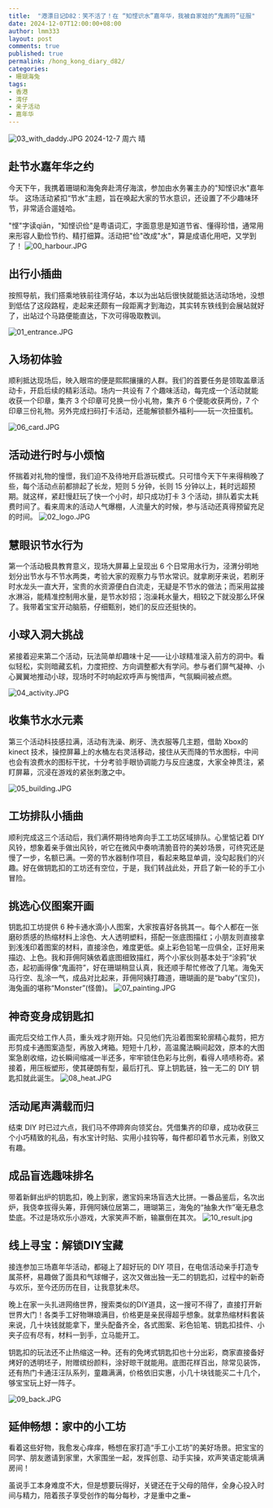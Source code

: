 ```yaml
---
title:  "港漂日记D82：笑不活了！在 “知悭识水”嘉年华，我被自家娃的“鬼画符”征服"
date: 2024-12-07T12:00:00+08:00
author: lmm333
layout: post
comments: true
published: true
permalink: /hong_kong_diary_d82/
categories:
- 珊瑚海兔
tags:
- 香港
- 湾仔
- 亲子活动
- 嘉年华
---
```

![03_with_daddy.JPG](../images/2024/2024-12-07-hong_kong_diary_d82/03_with_daddy.JPG)
2024-12-7 周六 晴

## 赴节水嘉年华之约
今天下午，我携着珊瑚和海兔奔赴湾仔海滨，参加由水务署主办的"知悭识水"嘉年华。 这场活动紧扣“节水”主题，旨在唤起大家的节水意识，还设置了不少趣味环节，非常适合遛娃哈。
<!--more-->
"悭"字读qiān，"知悭识俭"是粤语词汇，字面意思是知道节省、懂得珍惜，通常用来形容人勤俭节约、精打细算。活动把"俭"改成"水"，算是成语化用吧，又学到了！
![00_harbour.JPG](../images/2024/2024-12-07-hong_kong_diary_d82/00_harbour.JPG)

## 出行小插曲
按照导航，我们搭乘地铁前往湾仔站，本以为出站后很快就能抵达活动场地，没想到低估了这段路程，走起来还颇有一段距离才到海边，其实转东铁线到会展站就好了，出站过个马路便能直达，下次可得吸取教训。

![01_entrance.JPG](../images/2024/2024-12-07-hong_kong_diary_d82/01_entrance.JPG)

## 入场初体验
顺利抵达现场后，映入眼帘的便是熙熙攘攘的人群。我们的首要任务是领取盖章活动卡，开启后续的精彩活动。场内一共设有 7 个趣味活动，每完成一个活动就能收获一个印章，集齐 3 个印章可兑换一份小礼物，集齐 6 个便能收获两份，7 个印章三份礼物。另外完成扫码打卡活动，还能解锁额外福利——玩一次扭蛋机。

![06_card.JPG](../images/2024/2024-12-07-hong_kong_diary_d82/06_card.JPG)

## 活动进行时与小烦恼
怀揣着对礼物的憧憬，我们迫不及待地开启游玩模式。只可惜今天下午来得稍晚了些，每个活动点前都排起了长龙，短则 5 分钟，长则 15 分钟以上，耗时远超预期。就这样，紧赶慢赶玩了快一个小时，却只成功打卡 3 个活动，排队着实太耗费时间了。看来周末的活动人气爆棚，人流量大的时候，参与活动还真得预留充足的时间。
![02_logo.JPG](../images/2024/2024-12-07-hong_kong_diary_d82/02_logo.JPG)

## 慧眼识节水行为
第一个活动极具教育意义，现场大屏幕上呈现出 6 个日常用水行为，泾渭分明地划分出节水与不节水两类，考验大家的观察力与节水常识。就拿刷牙来说，若刷牙时水龙头一直大开，宝贵的水资源便白白流走，无疑是不节水的做法；而采用盆接水淋浴，能精准控制用水量，是节水妙招；泡澡耗水量大，相较之下就没那么环保了。我带着宝宝开动脑筋，仔细甄别，她们的反应还挺快的。

## 小球入洞大挑战
紧接着迎来第二个活动，玩法简单却趣味十足——让小球精准滚入前方的洞中。看似轻松，实则暗藏玄机，力度把控、方向调整都大有学问。参与者们屏气凝神、小心翼翼地推动小球，现场时不时响起欢呼声与惋惜声，气氛瞬间被点燃。

![04_activity.JPG](../images/2024/2024-12-07-hong_kong_diary_d82/04_activity.JPG)

## 收集节水水元素
第三个活动科技感拉满，活动有洗澡、刷牙、洗衣服等几主题，借助 Xbox的 kinect 技术，操控屏幕上的水桶左右灵活移动，接住从天而降的节水图标，中间也会有浪费水的图标干扰，十分考验手眼协调能力与反应速度，大家全神贯注，紧盯屏幕，沉浸在游戏的紧张刺激之中。

![05_building.JPG](../images/2024/2024-12-07-hong_kong_diary_d82/05_building.JPG)

## 工坊排队小插曲
顺利完成这三个活动后，我们满怀期待地奔向手工工坊区域排队。心里惦记着 DIY 风铃，想象着亲手做出风铃，听它在微风中奏响清脆音符的美妙场景，可终究还是慢了一步，名额已满。一旁的节水器制作项目，看起来略显单调，没勾起我们的兴趣。好在做钥匙扣的工坊还有空位，于是，我们转战此处，开启了新一轮的手工小冒险。 

## 挑选心仪图案开画
钥匙扣工坊提供 6 种卡通水滴小人图案，大家按喜好各挑其一。每个人都在一张磨砂质感的热缩材料上涂色、大人透明塑料，搭配一张底图描红；小朋友则直接拿到浅浅印着图案的材料，直接涂色，难度更低。桌上彩色铅笔一应俱全，正好用来描边、上色。我和菲佣阿姨依着底图细致描红，两个小家伙则基本处于“涂鸦”状态，起初画得像“鬼画符”，好在珊瑚稍显认真，我还顺手帮忙修改了几笔。海兔天马行空、乱涂一气，成品对比起来，菲佣阿姨打趣道，珊瑚画的是“baby”(宝贝)，海兔画的堪称“Monster”(怪兽)。
![07_painting.JPG](../images/2024/2024-12-07-hong_kong_diary_d82/07_painting.JPG)

## 神奇变身成钥匙扣
画完后交给工作人员，重头戏才刚开始。只见他们先沿着图案轮廓精心裁剪，把方形剪成卡通图案造型，再放入烤箱。短短十几秒，高温魔法瞬间起效，原本的大图案急剧收缩，边长瞬间缩减一半还多，牢牢锁住色彩与比例，看得人啧啧称奇。紧接着，用压板塑形，使其硬朗有型，最后打孔、穿上钥匙链，独一无二的 DIY 钥匙扣就此诞生。
![08_heat.JPG](../images/2024/2024-12-07-hong_kong_diary_d82/08_heat.JPG)

## 活动尾声满载而归
结束 DIY 时已过六点，我们马不停蹄奔向领奖台。凭借集齐的印章，成功收获三个小巧精致的礼品，有水宝计时贴、实用小挂钩等，每件都印着节水元素，别致又有趣。

## 成品盲选趣味排名
带着新鲜出炉的钥匙扣，晚上到家，邀宝妈来场盲选大比拼。一番品鉴后，名次出炉，我侥幸拔得头筹，菲佣阿姨位居第二，珊瑚第三，海兔的“抽象大作”毫无悬念垫底。不过是场欢乐小游戏，大家笑声不断，输赢倒在其次。
![10_result.jpg](../images/2024/2024-12-07-hong_kong_diary_d82/10_result.jpg)

## 线上寻宝：解锁DIY宝藏
接连参加三场嘉年华活动，都碰上了超好玩的 DIY 项目，在电信活动亲手打造专属茶杯，易趣做了面具和气球帽子，这次又做出独一无二的钥匙扣，过程中的新奇与欢乐，至今还历历在目，让我意犹未尽。

晚上在家一头扎进网络世界，搜索类似的DIY道具，这一搜可不得了，直接打开新世界大门！各类手工好物琳琅满目，价格更是亲民得超乎想象。就拿热缩材料套装来说，几十块钱就能拿下，里头配备齐全，各式图案、彩色铅笔、钥匙扣挂件、小夹子应有尽有，材料一到手，立马能开工。

钥匙扣的玩法还不止热缩这一种。还有的免烤式钥匙扣也十分出彩，商家直接备好烤好的透明坯子，附赠缤纷颜料，涂好晾干就能用。底图花样百出，除常见装饰，还有热门卡通汪汪队系列，童趣满满，价格依旧实惠，小几十块钱能买二十几个，够宝宝玩上好一阵子。

![09_back.JPG](../images/2024/2024-12-07-hong_kong_diary_d82/09_back.JPG)

## 延伸畅想：家中的小工坊
看着这些好物，我愈发心痒痒，畅想在家打造“手工小工坊”的美好场景。把宝宝的同学、朋友邀请到家里，大家围坐一起，发挥创意、动手实操，欢声笑语定能填满房间！

虽说手工本身难度不大，但是想要玩得好，关键还在于父母的陪伴，全身心投入时间与精力，陪着孩子享受创作的每分每秒，才是重中之重~